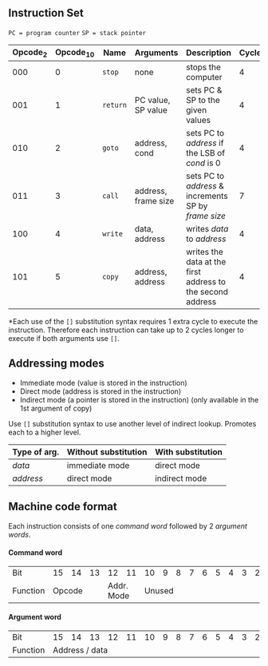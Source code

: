 ## Instruction Set
`PC = program counter`
`SP = stack pointer`

| Opcode<sub>2</sub> | Opcode<sub>10</sub> | Name | Arguments | Description | Cycles* |
| ------------------ | ------------------- | ---- | --------- | ----------- | ------ |
| 000 | 0 | `stop` | none | stops the computer | 4 |
| 001 | 1 | `return` | PC value, SP value | sets PC & SP to the given values | 4 |
| 010 | 2 | `goto` | address, cond | sets PC to *address* if the LSB of *cond* is 0 | 4 |
| 011 | 3 | `call` | address, frame size| sets PC to *address* & increments SP by *frame size* | 7 |
| 100 | 4 | `write` | data, address | writes *data* to *address* | 4 |
| 101 | 5 | `copy` | address, address | writes the data at the first address to the second address | 4 |

\*Each use of the `[]` substitution syntax requires 1 extra cycle to execute the instruction. Therefore each instruction can take up to 2 cycles longer to execute if both arguments use `[]`.

## Addressing modes

- Immediate mode (value is stored in the instruction)
- Direct mode (address is stored in the instruction)
- Indirect mode (a pointer is stored in the instruction) (only available in the 1st argument of copy)

Use `[]` substitution syntax to use another level of indirect lookup. Promotes each to a higher level.

| Type of arg. | Without substitution | With substitution |
| --- | --- | --- |
| *data* | immediate mode | direct mode |
| *address* | direct mode | indirect mode |


## Machine code format
Each instruction consists of one *command word*  followed by 2 *argument words*.

#### Command word
<table>
  <tr>
    <td>Bit</td><td>15</td><td>14</td><td>13</td><td>12</td><td>11</td><td>10</td><td>9</td><td>8</td><td>7</td><td>6</td><td>5</td><td>4</td><td>3</td><td>2</td><td>1</td><td>0</td>
  </tr><tr>
    <td>Function</td><td colspan="3">Opcode</td>
    <td colspan="2">Addr.<br>Mode</td>
    <td colspan="11">Unused</td>
  </tr>
</table>

#### Argument word
<table>
  <tr>
    <td>Bit</td><td>15</td><td>14</td><td>13</td><td>12</td><td>11</td><td>10</td><td>9</td><td>8</td><td>7</td><td>6</td><td>5</td><td>4</td><td>3</td><td>2</td><td>1</td><td>0</td>
  </tr><tr>
    <td>Function</td>
    <td colspan="16">Address / data</td>
  </tr>
</table>
